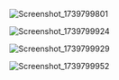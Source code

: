 
![Screenshot_1739799801](https://github.com/user-attachments/assets/55d8cad6-6723-4cda-8084-dc205aeeecdf)

![Screenshot_1739799924](https://github.com/user-attachments/assets/b4ac06f6-088f-4862-ad55-9e2fb6e4699a)

![Screenshot_1739799929](https://github.com/user-attachments/assets/730ea0ff-64eb-4f78-9543-8044f7cb1e76)

![Screenshot_1739799952](https://github.com/user-attachments/assets/3f65b372-f1e1-405b-b7e3-a15f74d0fdbd)
